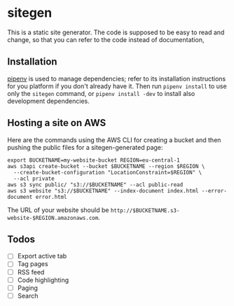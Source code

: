 # sitegen

This is a static site generator. The code is supposed to be easy to read and
change, so that you can refer to the code instead of documentation,

## Installation

[pipenv](https://pipenv.pypa.io/en/latest/) is used to manage dependencies;
refer to its installation instructions for you platform if you don't already
have it. Then run `pipenv install` to use only the `sitegen` command, or `pipenv
install -dev` to install also development dependencies.

## Hosting a site on AWS

Here are the commands using the AWS CLI for creating a bucket and then pushing
the public files for a sitegen-generated page:

```
export BUCKETNAME=my-website-bucket REGION=eu-central-1
aws s3api create-bucket --bucket $BUCKETNAME --region $REGION \
  --create-bucket-configuration "LocationConstraint=$REGION" \
  --acl private
aws s3 sync public/ "s3://$BUCKETNAME" --acl public-read
aws s3 website "s3://$BUCKETNAME" --index-document index.html --error-document error.html
```

The URL of your website should be `http://$BUCKETNAME.s3-website-$REGION.amazonaws.com`.

## Todos

- [ ] Export active tab
- [ ] Tag pages
- [ ] RSS feed
- [ ] Code highlighting
- [ ] Paging
- [ ] Search
